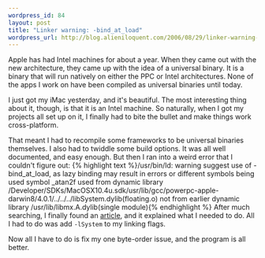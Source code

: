 ```yaml
--- 
wordpress_id: 84
layout: post
title: "Linker warning: -bind_at_load"
wordpress_url: http://blog.alieniloquent.com/2006/08/29/linker-warning-bind_at_load/
---
```

Apple has had Intel machines for about a year.  When they came out with the new architecture, they  came up with the idea of a universal binary.  It is a binary that will run natively on either the PPC or Intel architectures.  None of the apps I work on have been compiled as universal binaries until today.

I just got my iMac yesterday, and it's beautiful.  The most interesting thing about it, though, is that it is an Intel machine.  So naturally, when I got my projects all set up on it, I finally had to bite the bullet and make things work cross-platform.

That meant I had to recompile some frameworks to be universal binaries themselves.  I also had to twiddle some build options.  It was all well documented, and easy enough.  But then I ran into a weird error that I couldn't figure out:
{% highlight text %}/usr/bin/ld: warning suggest use of -bind_at_load, as lazy binding may result in errors or different symbols being used 
symbol _atan2f used from dynamic library
/Developer/SDKs/MacOSX10.4u.sdk/usr/lib/gcc/powerpc-apple-darwin8/4.0.1/../../../libSystem.dylib(floating.o) not from earlier dynamic library /usr/lib/libmx.A.dylib(single module){% endhighlight %}
After much searching, I finally found an <a href="http://lists.apple.com/archives/Cocoa-dev/2005/May/msg00474.html">article</a>, and it explained what I needed to do.  All I had to do was add <code>-lSystem</code> to my linking flags.

Now all I have to do is fix my one byte-order issue, and the program is all better.
